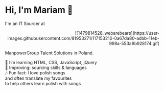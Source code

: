 # Hi, I'm Mariam 👋<br> 


I'm an IT Sourcer at <br> 
<p align="right">![1479814528_webarebears](https://user-images.githubusercontent.com/81953271/117153210-0a67da80-adbb-11eb-998a-553a9b928174.gif)</p>
ManpowerGroup Talent Solutions in Poland.<br>

🌱 I’m learning HTML, CSS, JavaScript, jQuery <br>
🔎 Improving: sourcing skills & languages <br>
🎶 Fun fact: I love polish songs <br>
and often translate my favourites<br> 
to help others learn polish with songs
